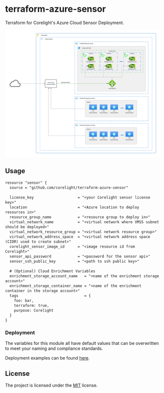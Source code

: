 # terraform-azure-sensor

Terraform for Corelight's Azure Cloud Sensor Deployment.

<img src="docs/overview.svg" alt="overview">

## Usage
```hcl
resource "sensor" {
  source = "github.com/corelight/terraform-azure-sensor"

  license_key                    = "<your Corelight sensor license key>"
  location                       = "<Azure location to deploy resources in>"
  resource_group_name            = "<resource group to deploy in>"
  virtual_network_name           = "<virtual network where VMSS subnet should be deployed>"
  virtual_network_resource_group = "<virtual network resource group>"
  virtual_network_address_space  = "<virtual network address space (CIDR) used to create subnet>"
  corelight_sensor_image_id      = "<image resource id from Corelight>"
  sensor_api_password            = "<password for the sensor api>"
  sensor_ssh_public_key          = "<path to ssh public key>"

  # (Optional) Cloud Enrichment Variables
  enrichment_storage_account_name   = "<name of the enrichment storage account>"
  enrichment_storage_container_name = "<name of the enrichment container in the storage account>"
  tags                              = {
    foo: bar,
    terraform: true,
    purpose: Corelight
  }
}
```

### Deployment

The variables for this module all have default values that can be overwritten
to meet your naming and compliance standards.

Deployment examples can be found [here](examples).

## License

The project is licensed under the [MIT][] license.

[MIT]: LICENSE

